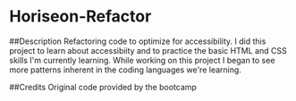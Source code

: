 # Horiseon-Refactor

##Description
Refactoring code to optimize for accessibility.
I did this project to learn about accessibiity and to practice the basic HTML and CSS skills I'm currently learning.
While working on this project I began to see more patterns inherent in the coding languages we're learning.

##Credits
Original code provided by the bootcamp


